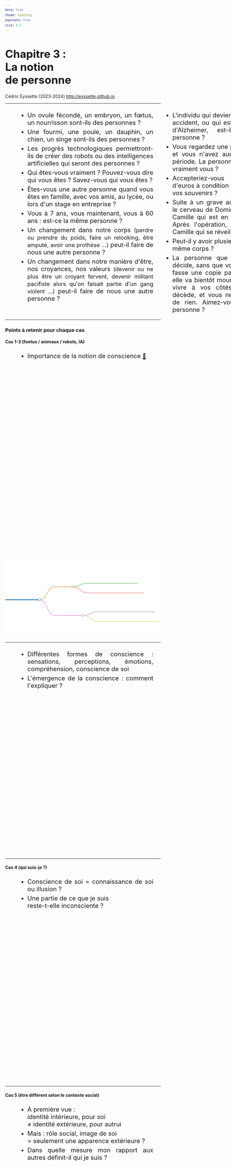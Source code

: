 ```yaml
---
marp: true
theme: teaching
paginate: true
size: 4:3
---
```


<!-- _class: titre -->
<style scoped>
h1{font-size:2.5em}
</style>
# Chapitre 3 :<br>La notion<br>de personne
Cédric Eyssette (2023-2024)
http://eyssette.github.io

<!-- Changer titre du chapitre : "le sujet" (plutôt que "la notion de personne") -->

<!-- Notions principales : l'existence humaine, la conscience, la connaissance -->

---
<!-- _class: colonnes pp-->
<style scoped>
ol {
    font-size:20px;
    display:flex;
    flex-direction:column;
    flex-wrap: wrap;
    padding:0px;
    height:660px!important;
    max-width:470px;
	margin-left:0px;
}
ol li {
    margin:0;
	padding:0;
	padding-top:6px;
    padding-right:10px;
	margin-left:52px;
    text-align:justify;
}

span {font-size:0.90em}
</style>
1) Un ovule fécondé, un embryon, un fœtus, un nourrisson sont-ils des personnes ?
2) Une fourmi, une poule, un dauphin, un chien, un singe sont-ils des personnes ?
3) Les progrès technologiques permettront-ils de créer des robots ou des intelligences artificielles qui seront des personnes ?
4) Qui êtes-vous vraiment ? Pouvez-vous dire qui vous êtes ? Savez-vous qui vous êtes ?
5) Êtes-vous une autre personne quand vous êtes en famille, avec vos amis, au lycée, ou lors d'un stage en entreprise ?
6) Vous à 7 ans, vous maintenant, vous à 60 ans : est-ce la même personne ?
7) Un changement dans notre corps <span>(perdre ou prendre du poids, faire un relooking, être amputé, avoir une prothèse …)</span> peut-il faire de nous une autre personne ?
8) Un changement dans notre manière d'être, nos croyances, nos valeurs <span>(devenir ou ne plus être un croyant fervent, devenir militant pacifiste alors qu'on faisait partie d'un gang violent …)</span> peut-il faire de nous une autre personne ?
9) L'individu qui devient amnésique suite à un accident, ou qui est atteint par la maladie d'Alzheimer, est-il alors une autre personne ?
10) Vous regardez une photo de vous à 2 ans, et vous n'avez aucun souvenir de cette période. La personne sur la photo : est-ce vraiment vous ?
11) Accepteriez-vous d'avoir un million d'euros à condition que l'on supprime tous vos souvenirs ?
12) Suite à un grave accident, on transplante le cerveau de Dominique dans le corps de Camille qui est en état de mort cérébral. Après l'opération, est-ce Dominique ou Camille qui se réveille ?
13) Peut-il y avoir plusieurs personnes dans un même corps ?
14) La personne que vous aimez (Charlie) décide, sans que vous le sachiez, que l’on fasse une copie parfaite d’elle-même car elle va bientôt mourir. Le clone vient alors vivre à vos côtés, tandis que Charlie décède, et vous ne vous rendez compte de rien. Aimez-vous toujours la même personne ?


---
<!-- _class: fppppppp -->
<style scoped>
ol {list-style-type:disc; margin-left:1em; text-align:left;}
</style>

### Points à retenir pour chaque cas

#### Cas 1-3 (foetus / animaux / robots, IA)
1) Importance de la notion de conscience [:link:](https://mymarkmap.netlify.app/#https://raw.githubusercontent.com/eyssette/mindmap/main/conscience-sens-moral-sens-psychologique.md)

<span data-marpit-fragment="1">![](https://raw.githubusercontent.com/eyssette/mindmap/main/conscience-sens-moral-sens-psychologique.svg)</span>


---
<!-- _class:  -->
<style scoped>
ol {list-style-type:disc; margin-left:1em; text-align:left}
</style>
2) Différentes formes de conscience : sensations, perceptions, émotions, compréhension, conscience de soi
3) L'émergence de la conscience : comment l'expliquer ?


---
<!-- _class:  -->
<style scoped>
ol {list-style-type:disc; margin-left:1em; text-align:left}
</style>

####  Cas 4 (qui suis-je ?)
1) Conscience de soi = connaissance de soi ou illusion ?
2) Une partie de ce que je suis <br>reste-t-elle inconsciente ?


---
<!-- _class: fpppppp -->
<style scoped>
ol {list-style-type:disc; margin-left:1em; text-align:left}
</style>

#### Cas 5 (être différent selon le contexte social)

1) À première vue : <br>identité intérieure, pour soi<br>≠ identité extérieure, pour autrui
2) Mais : rôle social, image de soi <br>= seulement une apparence extérieure ?
3) Dans quelle mesure mon rapport aux autres définit-il qui je suis ?


---
<!-- _class:  -->
<style scoped>
ol {list-style-type:disc; margin-left:1em; text-align:left}
</style>

#### Cas 6-8 (l'identité personnelle dans le temps)

1) Qu'est-ce qui fait qu'un individu est toujours le même malgré les changements physiques et psychologiques ?


---
<!-- _class:  -->
<style scoped>
ol {list-style-type:disc; margin-left:1em; text-align:left}
</style>

#### Cas 9-11 (amnésie / photos du passé / choisir de perdre ses souvenirs)

1) Quelle est la place de la mémoire, des souvenirs dans l'identité personnelle ?


---
<!-- _class:  -->
<style scoped>
ol {list-style-type:disc; margin-left:1em; text-align:left}
</style>

#### Cas 12 (transfert de cerveau)

1) Le cerveau est-il le support de mon identité ?


---
<!-- _class:  -->
<style scoped>
ol {list-style-type:disc; margin-left:1em; text-align:left}
</style>

### Cas 13 (plusieurs personnes dans un corps)

1) Dans quelle mesure les troubles neurologiques et les troubles de la conscience permettent-ils de mieux comprendre le fonctionnement de la conscience de soi ?

---
<!-- _class:  -->
<style scoped>
ol {list-style-type:disc; margin-left:1em; text-align:left}
</style>

### Cas 14 (le clone)

1) Quelles sont les caractéristiques qui me définissent ?
2) Si une autre personne a exactement les mêmes caractéristiques, s'agit-il d'un autre Moi ?
3) Puis-je croire être une personne et me tromper ?